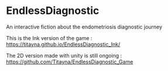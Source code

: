 # EndlessDiagnostic
An interactive fiction about the endometriosis diagnostic journey





This is the Ink version of the game : https://titayna.github.io/EndlessDiagnostic_Ink/ 

The 2D version made with unity is still ongoing : [https://github.com/Titayna/EndlessDiagnostic_Game ](https://titayna.github.io/EndlessDiagnostic_Game/)
